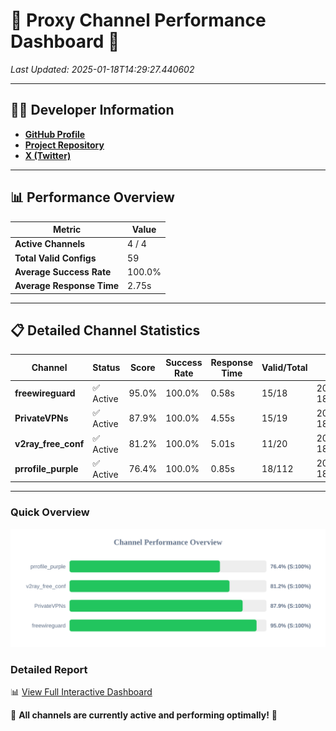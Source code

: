 # 🌟 Proxy Channel Performance Dashboard 🌟

_Last Updated: 2025-01-18T14:29:27.440602_

---

## 👩‍💻 Developer Information

- **[GitHub Profile](https://github.com/4n0nymou3)**  
- **[Project Repository](https://github.com/4n0nymou3/multi-proxy-config-fetcher)**  
- **[X (Twitter)](https://x.com/4n0nymou3)**  

---

## 📊 Performance Overview

| Metric                | Value       |
|-----------------------|-------------|
| **Active Channels**   | 4 / 4       |
| **Total Valid Configs** | 59          |
| **Average Success Rate** | 100.0%      |
| **Average Response Time** | 2.75s       |

---

## 📋 Detailed Channel Statistics

| Channel          | Status     | Score  | Success Rate | Response Time | Valid/Total | Last Success               |
|------------------|------------|--------|--------------|---------------|-------------|----------------------------|
| **freewireguard**  | ✅ Active  | 95.0%  | 100.0% | 0.58s         | 15/18       | 2025-01-18T14:29:27.438765 |
| **PrivateVPNs**  | ✅ Active  | 87.9%  | 100.0% | 4.55s         | 15/19       | 2025-01-18T14:29:26.828109 |
| **v2ray_free_conf**  | ✅ Active  | 81.2%  | 100.0% | 5.01s         | 11/20       | 2025-01-18T14:29:22.244087 |
| **prrofile_purple**  | ✅ Active  | 76.4%  | 100.0% | 0.85s         | 18/112       | 2025-01-18T14:29:17.181629 |

---

### Quick Overview
<div align="center">
  <a href="https://raw.githubusercontent.com/nullluser/NullRepo/refs/heads/main/assets/channel_stats_chart.svg">
    <img src="https://raw.githubusercontent.com/nullluser/NullRepo/refs/heads/main/assets/channel_stats_chart.svg" alt="Source Performance Statistics" width="800">
  </a>
</div>

### Detailed Report
📊 [View Full Interactive Dashboard](https://htmlpreview.github.io/?https://github.com/nullluser/NullRepo/blob/main/assets/performance_report.html)

🎉 **All channels are currently active and performing optimally!** 🎉
